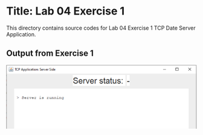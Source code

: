 # Title: Lab 04 Exercise 1

This directory contains source codes for Lab 04 Exercise 1 TCP Date Server Application.

## Output from Exercise 1

![image](https://github.com/nurul415/dadrepository/blob/main/tcp_application/TCPDateServerApp/images/serverDate.PNG)
